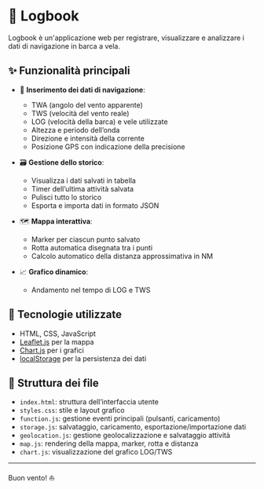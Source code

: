 # 📘 Logbook

Logbook è un'applicazione web per registrare, visualizzare e analizzare i dati di navigazione in barca a vela.

## ✨ Funzionalità principali

- 📝 **Inserimento dei dati di navigazione**:
  - TWA (angolo del vento apparente)
  - TWS (velocità del vento reale)
  - LOG (velocità della barca) e vele utilizzate
  - Altezza e periodo dell’onda
  - Direzione e intensità della corrente
  - Posizione GPS con indicazione della precisione

- 🗃️ **Gestione dello storico**:
  - Visualizza i dati salvati in tabella
  - Timer dell’ultima attività salvata
  - Pulisci tutto lo storico
  - Esporta e importa dati in formato JSON

- 🗺️ **Mappa interattiva**:
  - Marker per ciascun punto salvato
  - Rotta automatica disegnata tra i punti
  - Calcolo automatico della distanza approssimativa in NM

- 📈 **Grafico dinamico**:
  - Andamento nel tempo di LOG e TWS

## 🔧 Tecnologie utilizzate

- HTML, CSS, JavaScript
- [Leaflet.js](https://leafletjs.com/) per la mappa
- [Chart.js](https://www.chartjs.org/) per i grafici
- [localStorage](https://developer.mozilla.org/en-US/docs/Web/API/Window/localStorage) per la persistenza dei dati

## 📂 Struttura dei file

- `index.html`: struttura dell’interfaccia utente
- `styles.css`: stile e layout grafico
- `function.js`: gestione eventi principali (pulsanti, caricamento)
- `storage.js`: salvataggio, caricamento, esportazione/importazione dati
- `geolocation.js`: gestione geolocalizzazione e salvataggio attività
- `map.js`: rendering della mappa, marker, rotta e distanza
- `chart.js`: visualizzazione del grafico LOG/TWS

---

Buon vento! ⛵️
